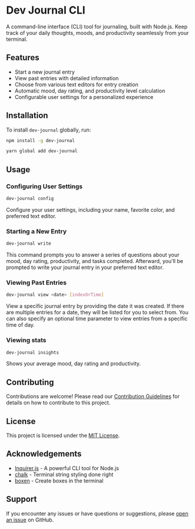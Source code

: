 # Dev Journal CLI


A command-line interface (CLI) tool for journaling, built with Node.js. Keep track of your daily thoughts, moods, and productivity seamlessly from your terminal.

## Features

- Start a new journal entry
- View past entries with detailed information
- Choose from various text editors for entry creation
- Automatic mood, day rating, and productivity level calculation
- Configurable user settings for a personalized experience

## Installation

To install `dev-journal` globally, run:

```bash
npm install -g dev-journal
```
```bash
yarn global add dev-journal
```

## Usage
### Configuring User Settings

```bash
dev-journal config
```

Configure your user settings, including your name, favorite color, and preferred text editor.

### Starting a New Entry

```bash
dev-journal write
```

This command prompts you to answer a series of questions about your mood, day rating, productivity, and tasks completed. Afterward, you'll be prompted to write your journal entry in your preferred text editor.

### Viewing Past Entries

```bash
dev-journal view <date> [indexOrTime]
```

View a specific journal entry by providing the date it was created. If there are multiple entries for a date, they will be listed for you to select from. You can also specify an optional time parameter to view entries from a specific time of day.

### Viewing stats

```bash
dev-journal insights
```

Shows your average mood, day rating and productivity.

## Contributing

Contributions are welcome! Please read our [Contribution Guidelines](CONTRIBUTING.md) for details on how to contribute to this project.

## License

This project is licensed under the [MIT License](LICENSE).

## Acknowledgements

- [Inquirer.js](https://github.com/SBoudrias/Inquirer.js) - A powerful CLI tool for Node.js
- [chalk](https://github.com/chalk/chalk) - Terminal string styling done right
- [boxen](https://github.com/sindresorhus/boxen) - Create boxes in the terminal

## Support

If you encounter any issues or have questions or suggestions, please [open an issue](https://github.com/tannerkc/dev-journal/issues) on GitHub.
